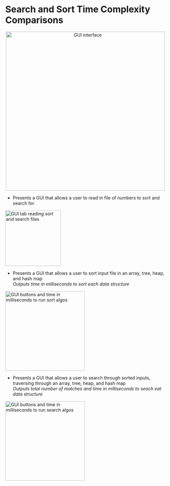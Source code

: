 # Search and Sort Time Complexity Comparisons
<p align="center">
  <img width="500" alt="GUI interface" src="https://github.com/KaveyZheng/Projects/assets/109322859/45d9bc46-7fa4-4943-9929-cc21d349538b">
</p>

- Presents a GUI that allows a user to read in file of numbers to sort and search for
<img width="175" alt="GUI tab reading sort and search files" src="https://github.com/KaveyZheng/Projects/assets/109322859/f479c9a3-f8f7-49ce-a395-da4cc3a34e6e">

- Presents a GUI that allows a user to sort input file in an array, tree, heap, and hash map
<br/> *Outputs time in milliseconds to sort each data structure*
<img width="250" alt="GUI buttons and time in milliseconds to run sort algos" src="https://github.com/KaveyZheng/Projects/assets/109322859/a2ef925d-9149-46a1-aed9-118ef64147e6">

- Presents a GUI that allows a user to search through sorted inputs, traversing through an array, tree, heap, and hash map
<br/> *Outputs total number of matches and time in milliseconds to seach eat data structure*
<img width="250" alt="GUI buttons and time in milliseconds to run search algos" src="https://github.com/KaveyZheng/Projects/assets/109322859/29c5d1b1-edf0-4fd3-99fe-b006f0c172fb">
